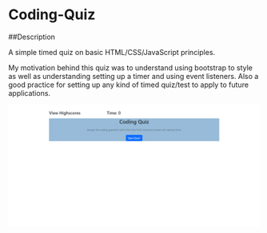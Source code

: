 # Coding-Quiz

##Description

A simple timed quiz on basic HTML/CSS/JavaScript principles. 

My motivation behind this quiz was to understand using bootstrap to style as well as understanding setting up a timer and using event listeners. 
Also a good practice for setting up any kind of timed quiz/test to apply to future applications.

<img src="./welcome.png" alt="welcome screen"/>

